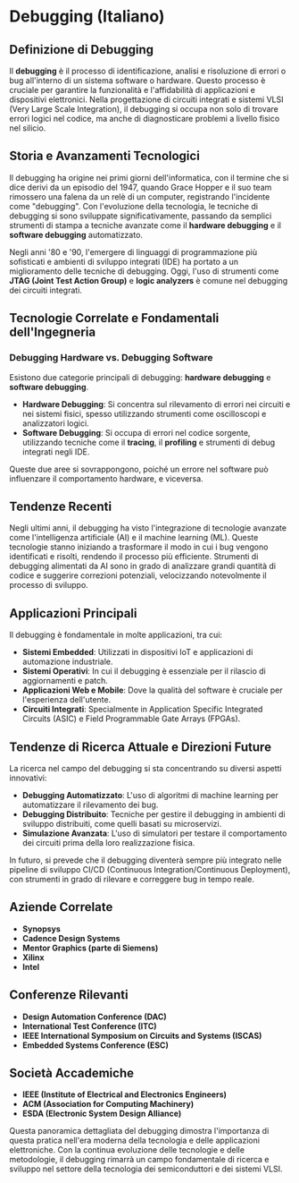 # Debugging (Italiano)

## Definizione di Debugging

Il **debugging** è il processo di identificazione, analisi e risoluzione di errori o bug all'interno di un sistema software o hardware. Questo processo è cruciale per garantire la funzionalità e l'affidabilità di applicazioni e dispositivi elettronici. Nella progettazione di circuiti integrati e sistemi VLSI (Very Large Scale Integration), il debugging si occupa non solo di trovare errori logici nel codice, ma anche di diagnosticare problemi a livello fisico nel silicio.

## Storia e Avanzamenti Tecnologici

Il debugging ha origine nei primi giorni dell'informatica, con il termine che si dice derivi da un episodio del 1947, quando Grace Hopper e il suo team rimossero una falena da un relè di un computer, registrando l'incidente come "debugging". Con l'evoluzione della tecnologia, le tecniche di debugging si sono sviluppate significativamente, passando da semplici strumenti di stampa a tecniche avanzate come il **hardware debugging** e il **software debugging** automatizzato.

Negli anni '80 e '90, l'emergere di linguaggi di programmazione più sofisticati e ambienti di sviluppo integrati (IDE) ha portato a un miglioramento delle tecniche di debugging. Oggi, l'uso di strumenti come **JTAG (Joint Test Action Group)** e **logic analyzers** è comune nel debugging dei circuiti integrati.

## Tecnologie Correlate e Fondamentali dell'Ingegneria

### Debugging Hardware vs. Debugging Software

Esistono due categorie principali di debugging: **hardware debugging** e **software debugging**. 

- **Hardware Debugging**: Si concentra sul rilevamento di errori nei circuiti e nei sistemi fisici, spesso utilizzando strumenti come oscilloscopi e analizzatori logici.
- **Software Debugging**: Si occupa di errori nel codice sorgente, utilizzando tecniche come il **tracing**, il **profiling** e strumenti di debug integrati negli IDE.

Queste due aree si sovrappongono, poiché un errore nel software può influenzare il comportamento hardware, e viceversa.

## Tendenze Recenti

Negli ultimi anni, il debugging ha visto l'integrazione di tecnologie avanzate come l'intelligenza artificiale (AI) e il machine learning (ML). Queste tecnologie stanno iniziando a trasformare il modo in cui i bug vengono identificati e risolti, rendendo il processo più efficiente. Strumenti di debugging alimentati da AI sono in grado di analizzare grandi quantità di codice e suggerire correzioni potenziali, velocizzando notevolmente il processo di sviluppo.

## Applicazioni Principali

Il debugging è fondamentale in molte applicazioni, tra cui:

- **Sistemi Embedded**: Utilizzati in dispositivi IoT e applicazioni di automazione industriale.
- **Sistemi Operativi**: In cui il debugging è essenziale per il rilascio di aggiornamenti e patch.
- **Applicazioni Web e Mobile**: Dove la qualità del software è cruciale per l'esperienza dell'utente.
- **Circuiti Integrati**: Specialmente in Application Specific Integrated Circuits (ASIC) e Field Programmable Gate Arrays (FPGAs).

## Tendenze di Ricerca Attuale e Direzioni Future

La ricerca nel campo del debugging si sta concentrando su diversi aspetti innovativi:

- **Debugging Automatizzato**: L'uso di algoritmi di machine learning per automatizzare il rilevamento dei bug.
- **Debugging Distribuito**: Tecniche per gestire il debugging in ambienti di sviluppo distribuiti, come quelli basati su microservizi.
- **Simulazione Avanzata**: L'uso di simulatori per testare il comportamento dei circuiti prima della loro realizzazione fisica.
  
In futuro, si prevede che il debugging diventerà sempre più integrato nelle pipeline di sviluppo CI/CD (Continuous Integration/Continuous Deployment), con strumenti in grado di rilevare e correggere bug in tempo reale.

## Aziende Correlate

- **Synopsys**
- **Cadence Design Systems**
- **Mentor Graphics (parte di Siemens)**
- **Xilinx**
- **Intel**

## Conferenze Rilevanti

- **Design Automation Conference (DAC)**
- **International Test Conference (ITC)**
- **IEEE International Symposium on Circuits and Systems (ISCAS)**
- **Embedded Systems Conference (ESC)**

## Società Accademiche

- **IEEE (Institute of Electrical and Electronics Engineers)**
- **ACM (Association for Computing Machinery)**
- **ESDA (Electronic System Design Alliance)**

Questa panoramica dettagliata del debugging dimostra l'importanza di questa pratica nell'era moderna della tecnologia e delle applicazioni elettroniche. Con la continua evoluzione delle tecnologie e delle metodologie, il debugging rimarrà un campo fondamentale di ricerca e sviluppo nel settore della tecnologia dei semiconduttori e dei sistemi VLSI.